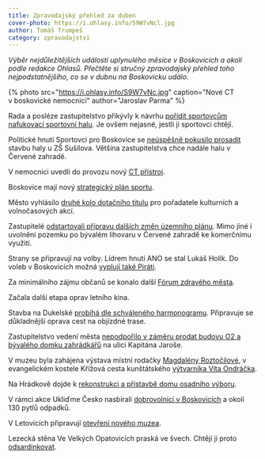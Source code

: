 ```yaml
---
title: Zpravodajský přehled za duben
cover-photo: https://i.ohlasy.info/S9W7vNcl.jpg
author: Tomáš Trumpeš
category: zpravodajství
---
```


*Výběr nejdůležitějších událostí uplynulého měsíce v Boskovicích a okolí podle redakce Ohlasů. Přečtěte si stručný zpravodajský přehled toho nejpodstatnějšího, co se v dubnu na Boskovicku událo.*

{% photo src="https://i.ohlasy.info/S9W7vNc.jpg" caption="Nové CT v boskovické nemocnici" author="Jaroslav Parma" %}

Rada a posléze zastupitelstvo přikývly k návrhu [pořídit sportovcům nafukovací sportovní halu](http://www.ohlasy.info/clanky/2018/04/zastupitelstvo.html). Je ovšem nejasné, jestli ji sportovci chtějí.

Politické hnutí Sportovci pro Boskovice se [neúspěšně pokusilo prosadit](http://www.ohlasy.info/clanky/2018/04/zastupitelstvo.html) stavbu haly u ZŠ Sušilova. Většina zastupitelstva chce nadále halu v Červené zahradě.

V nemocnici uvedli do provozu nový [CT přístroj](http://boskovice.cz/nemocnice-ma-nove-ct/d-33311).

Boskovice mají nový [strategický plán sportu](http://www.boskovice.cz/strategicky-plan-rozvoje-sportu-na-obdobi-2018-2020/d-33216/p1=30925).

Město vyhlásilo [druhé kolo dotačního titulu](http://boskovice.cz/mesto-vyhlasuje-novy-dotacni-program/d-33319) pro pořadatele kulturních a volnočasových akcí.

Zastupitelé [odstartovali přípravu dalších změn územního plánu](http://www.ohlasy.info/clanky/2018/04/zastupitelstvo.html). Mimo jiné i uvolnění pozemku po bývalém lihovaru v Červené zahradě ke komerčnímu využití.

Strany se připravují na volby. Lídrem hnutí ANO se stal Lukáš Holík. Do voleb v Boskovicích možná [vyplují také Piráti](http://www.ohlasy.info/clanky/2018/04/rozhovor-znamenackova.html).

Za minimálního zájmu občanů se konalo další [Fórum zdravého města](http://boskovice.cz/verejne-forum-zdraveho-mesta/d-33212).

Začala další etapa oprav letního kina.

Stavba na Dukelské [probíhá dle schváleného harmonogramu](http://www.ohlasy.info/clanky/2018/04/radnice-novinky.html). Připravuje se důkladnější oprava cest na objízdné trase.

Zastupitelstvo vedení města [nepodpořilo v záměru prodat budovu O2 a bývalého domku zahrádkářů](http://www.ohlasy.info/clanky/2018/04/zastupitelstvo.html) na ulici Kapitána Jaroše.

V muzeu byla zahájena výstava místní rodačky [Magdalény Roztočilové](http://boskovice.cz/pod-nbsp-povrchem-magdaleny-roztocilove/d-33340), v evangelickém kostele Křížová cesta kunštátského [výtvarníka Víta Ondráčka](http://www.ohlasy.info/clanky/2018/04/rozhovor-ondracek.html).

Na Hrádkově dojde k [rekonstrukci a přístavbě domu osadního výboru](http://www.ohlasy.info/clanky/2018/04/radnice-novinky.html).

V rámci akce Ukliďme Česko nasbírali [dobrovolníci v Boskovicích](http://boskovice.cz/dobrovolnici-zbavili-boskovickou-prirodu-120-pytlu-odpadku/d-33215) a okolí 130 pytlů odpadků.

V Letovicích připravují [otevření nového muzea](https://blanensky.denik.cz/zpravy_region/nove-muzeum-ukaze-i-dravce-z-praveku-20180420.html).

Lezecká stěna Ve Velkých Opatovicích praská ve švech. Chtějí ji proto [odsardinkovat](http://stenaopatovice.cz/odsardinkovani/).
